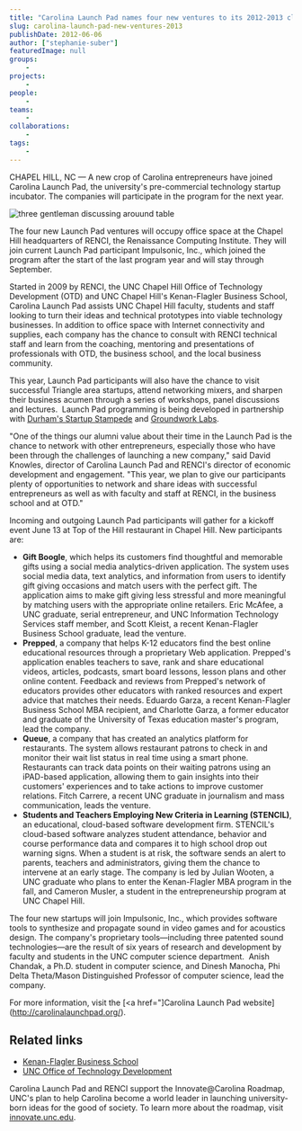 ```yaml
---
title: "Carolina Launch Pad names four new ventures to its 2012-2013 class"
slug: carolina-launch-pad-new-ventures-2013
publishDate: 2012-06-06
author: ["stephanie-suber"]
featuredImage: null
groups:
    - 
projects:
    - 
people:
    - 
teams: 
    - 
collaborations:
    - 
tags:
    - 
---
```

CHAPEL HILL, NC — A new crop of Carolina entrepreneurs have joined Carolina Launch Pad, the university's pre-commercial technology startup incubator. The companies will participate in the program for the next year.

![three gentleman discussing arouund table](https://www.renci.org/wp-content/uploads/2013/11/launchpad-story.jpg)

The four new Launch Pad ventures will occupy office space at the Chapel Hill headquarters of RENCI, the Renaissance Computing Institute. They will join current Launch Pad participant Impulsonic, Inc., which joined the program after the start of the last program year and will stay through September.

Started in 2009 by RENCI, the UNC Chapel Hill Office of Technology Development (OTD) and UNC Chapel Hill's Kenan-Flagler Business School, Carolina Launch Pad assists UNC Chapel Hill faculty, students and staff looking to turn their ideas and technical prototypes into viable technology businesses. In addition to office space with Internet connectivity and supplies, each company has the chance to consult with RENCI technical staff and learn from the coaching, mentoring and presentations of professionals with OTD, the business school, and the local business community.

This year, Launch Pad participants will also have the chance to visit successful Triangle area startups, attend networking mixers, and sharpen their business acumen through a series of workshops, panel discussions and lectures.  Launch Pad programming is being developed in partnership with <a href="http://www.startupstampede.com/" target="_blank">Durham's Startup Stampede</a> and <a href="http://groundworklabs.com/" target="_blank">Groundwork Labs</a>.

"One of the things our alumni value about their time in the Launch Pad is the chance to network with other entrepreneurs, especially those who have been through the challenges of launching a new company," said David Knowles, director of Carolina Launch Pad and RENCI's director of economic development and engagement. "This year, we plan to give our participants plenty of opportunities to network and share ideas with successful entrepreneurs as well as with faculty and staff at RENCI, in the business school and at OTD."

Incoming and outgoing Launch Pad participants will gather for a kickoff event June 13 at Top of the Hill restaurant in Chapel Hill. New participants are:

- **Gift Boogle**, which helps its customers find thoughtful and memorable gifts using a social media analytics-driven application. The system uses social media data, text analytics, and information from users to identify gift giving occasions and match users with the perfect gift. The application aims to make gift giving less stressful and more meaningful by matching users with the appropriate online retailers. Eric McAfee, a UNC graduate, serial entrepreneur, and UNC Information Technology Services staff member, and Scott Kleist, a recent Kenan-Flagler Business School graduate, lead the venture.
- **Prepped**, a company that helps K-12 educators find the best online educational resources through a proprietary Web application. Prepped's application enables teachers to save, rank and share educational videos, articles, podcasts, smart board lessons, lesson plans and other online content. Feedback and reviews from Prepped's network of educators provides other educators with ranked resources and expert advice that matches their needs. Eduardo Garza, a recent Kenan-Flagler Business School MBA recipient, and Charlotte Garza, a former educator and graduate of the University of Texas education master's program, lead the company.
- **Queue**, a company that has created an analytics platform for restaurants. The system allows restaurant patrons to check in and monitor their wait list status in real time using a smart phone. Restaurants can track data points on their waiting patrons using an iPAD-based application, allowing them to gain insights into their customers' experiences and to take actions to improve customer relations. Fitch Carrere, a recent UNC graduate in journalism and mass communication, leads the venture.
- **Students and Teachers Employing New Criteria in Learning (STENCIL)**, an educational, cloud-based software development firm. STENCIL's cloud-based software analyzes student attendance, behavior and course performance data and compares it to high school drop out warning signs. When a student is at risk, the software sends an alert to parents, teachers and administrators, giving them the chance to intervene at an early stage. The company is led by Julian Wooten, a UNC graduate who plans to enter the Kenan-Flagler MBA program in the fall, and Cameron Musler, a student in the entrepreneurship program at UNC Chapel Hill.

The four new startups will join Impulsonic, Inc., which provides software tools to synthesize and propagate sound in video games and for acoustics design. The company's proprietary tools—including three patented sound technologies—are the result of six years of research and development by faculty and students in the UNC computer science department.  Anish Chandak, a Ph.D. student in computer science, and Dinesh Manocha, Phi Delta Theta/Mason Distinguished Professor of computer science, lead the company.

For more information, visit the [<a href="]Carolina Launch Pad website](http://carolinalaunchpad.org/).

## Related links

- [Kenan-Flagler Business School](http://www.kenan-flagler.unc.edu/)
- [UNC Office of Technology Development](http://otd.unc.edu/)

Carolina Launch Pad and RENCI support the Innovate@Carolina Roadmap, UNC's plan to help Carolina become a world leader in launching university-born ideas for the good of society. To learn more about the roadmap, visit [innovate.unc.edu](http://innovate.unc.edu).
